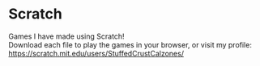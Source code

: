 # Scratch
 Games I have made using Scratch!
 <br> Download each file to play the games in your browser, or visit my profile: https://scratch.mit.edu/users/StuffedCrustCalzones/
